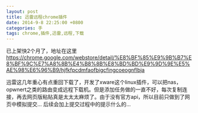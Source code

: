 ```yaml
---
layout: post
title: 迅雷远程chrome插件
date: 2014-9-8 22:25:00 +0800
categories: 手
tags: chrome,插件,迅雷,远程,下载
---
```


已上架快2个月了，地址在这里<https://chrome.google.com/webstore/detail/%E8%BF%85%E9%9B%B7%E8%BF%9C%E7%A8%8B%E4%B8%8B%E8%BD%BD%E9%9D%9E%E5%AE%98%E6%96%B9/hjfkfpcdmfaofbigcfingcoeognflbja>

迅雷这几年重心有点重回下载了，开发了xware这个linux插件，可以把nas，opwnert之类的路由变成远程下载机。但是添加任务做的一直不好，每次复制连接，再去网页版粘贴真是太太太麻烦了。由于没有官方api，所以目前只做到了网页中模拟提交... 后续会加上提交过程中的提示什么的...


